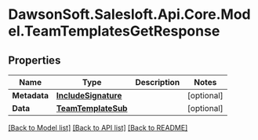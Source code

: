 # DawsonSoft.Salesloft.Api.Core.Model.TeamTemplatesGetResponse

## Properties

Name | Type | Description | Notes
------------ | ------------- | ------------- | -------------
**Metadata** | [**IncludeSignature**](IncludeSignature.md) |  | [optional] 
**Data** | [**TeamTemplateSub**](TeamTemplateSub.md) |  | [optional] 

[[Back to Model list]](../README.md#documentation-for-models) [[Back to API list]](../README.md#documentation-for-api-endpoints) [[Back to README]](../README.md)

